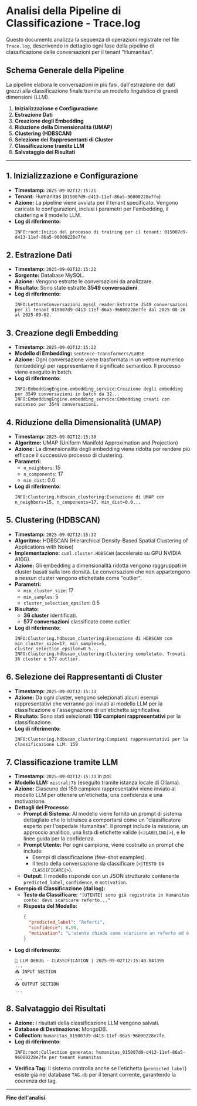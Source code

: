 
# Analisi della Pipeline di Classificazione - Trace.log

Questo documento analizza la sequenza di operazioni registrate nel file `Trace.log`, descrivendo in dettaglio ogni fase della pipeline di classificazione delle conversazioni per il tenant "Humanitas".

## Schema Generale della Pipeline

La pipeline elabora le conversazioni in più fasi, dall'estrazione dei dati grezzi alla classificazione finale tramite un modello linguistico di grandi dimensioni (LLM).

1.  **Inizializzazione e Configurazione**
2.  **Estrazione Dati**
3.  **Creazione degli Embedding**
4.  **Riduzione della Dimensionalità (UMAP)**
5.  **Clustering (HDBSCAN)**
6.  **Selezione dei Rappresentanti di Cluster**
7.  **Classificazione tramite LLM**
8.  **Salvataggio dei Risultati**

---

## 1. Inizializzazione e Configurazione

*   **Timestamp:** `2025-09-02T12:15:21`
*   **Tenant:** Humanitas (`015007d9-d413-11ef-86a5-96000228e7fe`)
*   **Azione:** La pipeline viene avviata per il tenant specificato. Vengono caricate le configurazioni, inclusi i parametri per l'embedding, il clustering e il modello LLM.
*   **Log di riferimento:**
    ```
    INFO:root:Inizio del processo di training per il tenant: 015007d9-d413-11ef-86a5-96000228e7fe
    ```

## 2. Estrazione Dati

*   **Timestamp:** `2025-09-02T12:15:22`
*   **Sorgente:** Database MySQL.
*   **Azione:** Vengono estratte le conversazioni da analizzare.
*   **Risultato:** Sono state estratte **3549 conversazioni**.
*   **Log di riferimento:**
    ```
    INFO:LettoreConversazioni.mysql_reader:Estratte 3549 conversazioni per il tenant 015007d9-d413-11ef-86a5-96000228e7fe dal 2025-08-26 al 2025-09-02.
    ```

## 3. Creazione degli Embedding

*   **Timestamp:** `2025-09-02T12:15:22`
*   **Modello di Embedding:** `sentence-transformers/LaBSE`
*   **Azione:** Ogni conversazione viene trasformata in un vettore numerico (embedding) per rappresentarne il significato semantico. Il processo viene eseguito in batch.
*   **Log di riferimento:**
    ```
    INFO:EmbeddingEngine.embedding_service:Creazione degli embedding per 3549 conversazioni in batch da 32...
    INFO:EmbeddingEngine.embedding_service:Embedding creati con successo per 3549 conversazioni.
    ```

## 4. Riduzione della Dimensionalità (UMAP)

*   **Timestamp:** `2025-09-02T12:15:30`
*   **Algoritmo:** UMAP (Uniform Manifold Approximation and Projection)
*   **Azione:** La dimensionalità degli embedding viene ridotta per rendere più efficace il successivo processo di clustering.
*   **Parametri:**
    *   `n_neighbors`: 15
    *   `n_components`: 17
    *   `min_dist`: 0.0
*   **Log di riferimento:**
    ```
    INFO:Clustering.hdbscan_clustering:Esecuzione di UMAP con n_neighbors=15, n_components=17, min_dist=0.0...
    ```

## 5. Clustering (HDBSCAN)

*   **Timestamp:** `2025-09-02T12:15:32`
*   **Algoritmo:** HDBSCAN (Hierarchical Density-Based Spatial Clustering of Applications with Noise)
*   **Implementazione:** `cuml.cluster.HDBSCAN` (accelerato su GPU NVIDIA A10G).
*   **Azione:** Gli embedding a dimensionalità ridotta vengono raggruppati in cluster basati sulla loro densità. Le conversazioni che non appartengono a nessun cluster vengono etichettate come "outlier".
*   **Parametri:**
    *   `min_cluster_size`: 17
    *   `min_samples`: 5
    *   `cluster_selection_epsilon`: 0.5
*   **Risultato:**
    *   **36 cluster** identificati.
    *   **577 conversazioni** classificate come outlier.
*   **Log di riferimento:**
    ```
    INFO:Clustering.hdbscan_clustering:Esecuzione di HDBSCAN con min_cluster_size=17, min_samples=5, cluster_selection_epsilon=0.5...
    INFO:Clustering.hdbscan_clustering:Clustering completato. Trovati 36 cluster e 577 outlier.
    ```

## 6. Selezione dei Rappresentanti di Cluster

*   **Timestamp:** `2025-09-02T12:15:33`
*   **Azione:** Da ogni cluster, vengono selezionati alcuni esempi rappresentativi che verranno poi inviati al modello LLM per la classificazione e l'assegnazione di un'etichetta significativa.
*   **Risultato:** Sono stati selezionati **159 campioni rappresentativi** per la classificazione.
*   **Log di riferimento:**
    ```
    INFO:Clustering.hdbscan_clustering:Campioni rappresentativi per la classificazione LLM: 159
    ```

## 7. Classificazione tramite LLM

*   **Timestamp:** `2025-09-02T12:15:33` in poi.
*   **Modello LLM:** `mistral:7b` (eseguito tramite istanza locale di Ollama).
*   **Azione:** Ciascuno dei 159 campioni rappresentativi viene inviato al modello LLM per ottenere un'etichetta, una confidenza e una motivazione.
*   **Dettagli del Processo:**
    *   **Prompt di Sistema:** Al modello viene fornito un prompt di sistema dettagliato che lo istruisce a comportarsi come un "classificatore esperto per l'ospedale Humanitas". Il prompt include la missione, un approccio analitico, una lista di etichette valide (`<|LABELING|>`), e le linee guida per la confidenza.
    *   **Prompt Utente:** Per ogni campione, viene costruito un prompt che include:
        *   Esempi di classificazione (few-shot examples).
        *   Il testo della conversazione da classificare (`<|TESTO DA CLASSIFICARE|>`).
    *   **Output:** Il modello risponde con un JSON strutturato contenente `predicted_label`, `confidence`, e `motivation`.
*   **Esempio di Classificazione (dal log):**
    *   **Testo da Classificare:** `"[UTENTE] sono già registrato in Humanitas conte: devo scaricare referto..."`
    *   **Risposta del Modello:**
        ```json
        {
          "predicted_label": "Referti",
          "confidence": 0.98,
          "motivation": "L'utente chiede come scaricare un referto ed è già registrato al portale Humanitas con te."
        }
        ```
*   **Log di riferimento:**
    ```
    🤖 LLM DEBUG - CLASSIFICATION | 2025-09-02T12:15:40.841395
    ...
    📥 INPUT SECTION
    ...
    📤 OUTPUT SECTION
    ...
    ```

## 8. Salvataggio dei Risultati

*   **Azione:** I risultati della classificazione LLM vengono salvati.
*   **Database di Destinazione:** MongoDB.
*   **Collection:** `humanitas_015007d9-d413-11ef-86a5-96000228e7fe`.
*   **Log di riferimento:**
    ```
    INFO:root:Collection generata: humanitas_015007d9-d413-11ef-86a5-96000228e7fe per tenant Humanitas
    ```
*   **Verifica Tag:** Il sistema controlla anche se l'etichetta (`predicted_label`) esiste già nel database `TAG.db` per il tenant corrente, garantendo la coerenza dei tag.

---
**Fine dell'analisi.**
